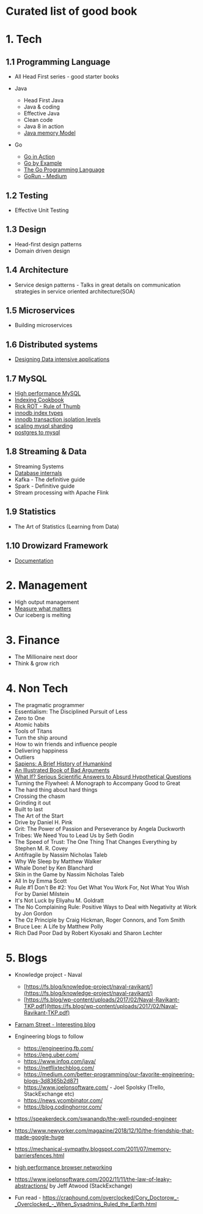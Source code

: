 
# Curated list of good book

# 1. Tech

## 1.1 Programming Language
- All Head First series - good starter books
- Java
    - Head First Java
	- Java & coding
	- Effective Java
	- Clean code
	- Java 8 in action
	- [Java memory Model](http://tutorials.jenkov.com/java-concurrency/java-memory-model.html)

- Go
	- [Go in Action](https://github.com/KeKe-Li/book/blob/master/Go/go-in-action.pdf)
	- [Go by Example](https://gobyexample.com/)
	- [The Go Programming Language](https://www.gopl.io/)
	- [GoRun - Medium](https://medium.com/rungo)

## 1.2 Testing
- Effective Unit Testing

## 1.3 Design
- Head-first design patterns
- Domain driven design

## 1.4 Architecture
- Service design patterns - Talks in great details on communication strategies in service oriented architecture(SOA)

## 1.5 Microservices
- Building microservices

## 1.6 Distributed systems
- [Designing Data intensive applications](https://dataintensive.net/)

## 1.7 MySQL
- [High performance MySQL](https://www.highperfmysql.com/)
- [Indexing Cookbook](http://mysql.rjweb.org/doc.php/index_cookbook_mysql)
- [Rick ROT - Rule of Thumb](http://mysql.rjweb.org/doc.php/ricksrots)
- [innodb index types](https://dev.mysql.com/doc/refman/5.7/en/innodb-index-types.html)
- [innodb transaction isolation levels](https://dev.mysql.com/doc/refman/5.7/en/innodb-transaction-isolation-levels.html)
- [scaling mysql sharding](https://medium.com/pinterest-engineering/sharding-pinterest-how-we-scaled-our-mysql-fleet-3f341e96ca6f)
- [postgres to mysql](https://eng.uber.com/postgres-to-mysql-migration/)

## 1.8 Streaming & Data
- Streaming Systems
- [Database internals](https://www.databass.dev/)
- Kafka - The definitive guide
- Spark - Definitive guide
- Stream processing with Apache Flink

## 1.9 Statistics
- The Art of Statistics (Learning from Data)

## 1.10 Drowizard Framework
- [Documentation](https://www.dropwizard.io/en/latest/manual/core.html)


# 2. Management
- High output management
- [Measure what matters](https://www.whatmatters.com/)
- Our iceberg is melting

# 3. Finance
- The Millionaire next door
- Think & grow rich

# 4. Non Tech
- The pragmatic programmer
- Essentialism: The Disciplined Pursuit of Less
- Zero to One
- Atomic habits
- Tools of Titans
- Turn the ship around
- How to win friends and influence people
- Delivering happiness
- Outliers 
- [Sapiens: A Brief History of Humankind](https://www.goodreads.com/book/show/23692271-sapiens)
- [An Illustrated Book of Bad Arguments](https://www.goodreads.com/book/show/18753581-an-illustrated-book-of-bad-arguments)
- [What If? Serious Scientific Answers to Absurd Hypothetical Questions](https://www.goodreads.com/book/show/21413662-what-if-serious-scientific-answers-to-absurd-hypothetical-questions)
- Turning the Flywheel: A Monograph to Accompany Good to Great
- The hard thing about hard things
- Crossing the chasm
- Grinding it out
- Built to last
- The Art of the Start
- Drive by Daniel H. Pink
- Grit: The Power of Passion and Perseverance by Angela Duckworth
- Tribes: We Need You to Lead Us by Seth Godin
- The Speed of Trust: The One Thing That Changes Everything by Stephen M. R. Covey
- Antifragile by Nassim Nicholas Taleb
- Why We Sleep by Matthew Walker
- Whale Done! by Ken Blanchard
- Skin in the Game by Nassim Nicholas Taleb
- All In by Emma Scott
- Rule #1 Don't Be #2: You Get What You Work For, Not What You Wish For by Daniel Milstein
- It's Not Luck by Eliyahu M. Goldratt
- The No Complaining Rule: Positive Ways to Deal with Negativity at Work by Jon Gordon
- The Oz Principle by Craig Hickman, Roger Connors, and Tom Smith
- Bruce Lee: A Life by Matthew Polly
- Rich Dad Poor Dad by Robert Kiyosaki and Sharon Lechter

# 5. Blogs
- Knowledge project - Naval
	- [https://fs.blog/knowledge-project/naval-ravikant/](https://fs.blog/knowledge-project/naval-ravikant/)
	- [https://fs.blog/wp-content/uploads/2017/02/Naval-Ravikant-TKP.pdf](https://fs.blog/wp-content/uploads/2017/02/Naval-Ravikant-TKP.pdf)
- [Farnam Street - Interesting blog](https://fs.blog/)
- Engineering blogs to follow	
	- https://engineering.fb.com/
	- https://eng.uber.com/
	- https://www.infoq.com/java/
	- https://netflixtechblog.com/
	- https://medium.com/better-programming/our-favorite-engineering-blogs-3d8365b2d871
    - https://www.joelonsoftware.com/  - Joel Spolsky (Trello, StackExchange etc)
    - https://news.ycombinator.com/
    - https://blog.codinghorror.com/

- https://speakerdeck.com/swanandp/the-well-rounded-engineer
- https://www.newyorker.com/magazine/2018/12/10/the-friendship-that-made-google-huge
- https://mechanical-sympathy.blogspot.com/2011/07/memory-barriersfences.html
- [high performance browser networking](https://hpbn.co/)
- https://www.joelonsoftware.com/2002/11/11/the-law-of-leaky-abstractions/ by Jeff Atwood (StackExchange)
- Fun read - https://craphound.com/overclocked/Cory_Doctorow_-_Overclocked_-_When_Sysadmins_Ruled_the_Earth.html 

